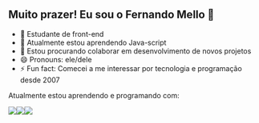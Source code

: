 ## Muito prazer! Eu sou o Fernando Mello 👋

- 🔭 Estudante de front-end
- 🌱 Atualmente estou aprendendo Java-script
- 👯 Estou procurando colaborar em desenvolvimento de novos projetos
- 😄 Pronouns: ele/dele
- ⚡ Fun fact: Comecei a me interessar por tecnologia e programação desde 2007

Atualmente estou aprendendo e programando com:

<img src="https://img.shields.io/badge/JavaScript-F7DF1E?style=for-the-badge&logo=javascript&logoColor=black"><img src="https://img.shields.io/badge/HTML5-E34F26?style=for-the-badge&logo=html5&logoColor=white"><img src="https://img.shields.io/badge/CSS3-1572B6?style=for-the-badge&logo=css3&logoColor=white">
